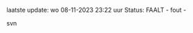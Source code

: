 laatste update: 
wo 08-11-2023 23:22   uur 
Status: FAALT - fout - 
<div class="service R">svn</div>